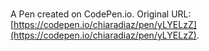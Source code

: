 # 

A Pen created on CodePen.io. Original URL: [https://codepen.io/chiaradiaz/pen/yLYELzZ](https://codepen.io/chiaradiaz/pen/yLYELzZ).


